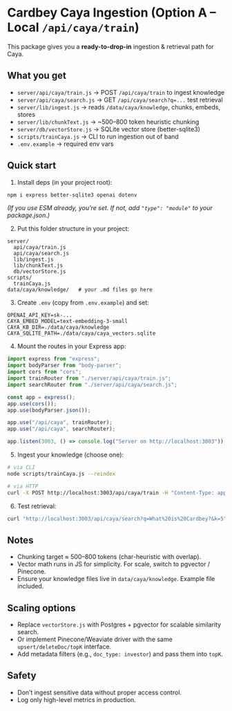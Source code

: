 # Cardbey Caya Ingestion (Option A – Local `/api/caya/train`)

This package gives you a **ready-to-drop-in** ingestion & retrieval path for Caya.

## What you get
- `server/api/caya/train.js` → POST `/api/caya/train` to ingest knowledge
- `server/api/caya/search.js` → GET `/api/caya/search?q=...` test retrieval
- `server/lib/ingest.js` → reads `/data/caya/knowledge`, chunks, embeds, stores
- `server/lib/chunkText.js` → ~500–800 token heuristic chunking
- `server/db/vectorStore.js` → SQLite vector store (better-sqlite3)
- `scripts/trainCaya.js` → CLI to run ingestion out of band
- `.env.example` → required env vars

## Quick start
1) Install deps (in your project root):
```bash
npm i express better-sqlite3 openai dotenv
```
*(If you use ESM already, you’re set. If not, add `"type": "module"` to your package.json.)*

2) Put this folder structure in your project:
```
server/
  api/caya/train.js
  api/caya/search.js
  lib/ingest.js
  lib/chunkText.js
  db/vectorStore.js
scripts/
  trainCaya.js
data/caya/knowledge/   # your .md files go here
```

3) Create `.env` (copy from `.env.example`) and set:
```
OPENAI_API_KEY=sk-...
CAYA_EMBED_MODEL=text-embedding-3-small
CAYA_KB_DIR=./data/caya/knowledge
CAYA_SQLITE_PATH=./data/caya/caya_vectors.sqlite
```

4) Mount the routes in your Express app:
```js
import express from "express";
import bodyParser from "body-parser";
import cors from "cors";
import trainRouter from "./server/api/caya/train.js";
import searchRouter from "./server/api/caya/search.js";

const app = express();
app.use(cors());
app.use(bodyParser.json());

app.use("/api/caya", trainRouter);
app.use("/api/caya", searchRouter);

app.listen(3003, () => console.log("Server on http://localhost:3003"));
```

5) Ingest your knowledge (choose one):
```bash
# via CLI
node scripts/trainCaya.js --reindex

# via HTTP
curl -X POST http://localhost:3003/api/caya/train -H "Content-Type: application/json" -d '{"reindex":true}'
```

6) Test retrieval:
```bash
curl "http://localhost:3003/api/caya/search?q=What%20is%20Cardbey?&k=5"
```

## Notes
- Chunking target ≈ 500–800 tokens (char-heuristic with overlap).
- Vector math runs in JS for simplicity. For scale, switch to pgvector / Pinecone.
- Ensure your knowledge files live in `data/caya/knowledge`. Example file included.

## Scaling options
- Replace `vectorStore.js` with Postgres + pgvector for scalable similarity search.
- Or implement Pinecone/Weaviate driver with the same `upsert/deleteDoc/topK` interface.
- Add metadata filters (e.g., `doc_type: investor`) and pass them into `topK`.

## Safety
- Don’t ingest sensitive data without proper access control.
- Log only high-level metrics in production.
